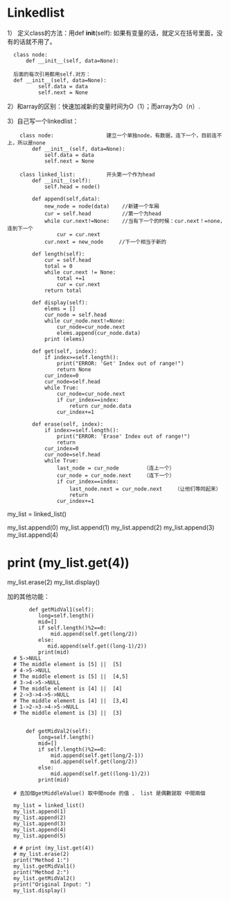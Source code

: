 # Linkedlist

1） 定义class的方法：用def __init__(self):
如果有变量的话，就定义在括号里面，没有的话就不用了。

      class node:
          def __init__(self, data=None):

      后面的每次引用都用self.对方：
      def __init__(self, data=None):
              self.data = data
              self.next = None
        
2）和array的区别：快速加减新的变量时间为O（1）；而array为O（n）.      


3）自己写一个linkedlist：

        class node:                 建立一个单独node，有数据，连下一个，目前连不上，所以是none
            def __init__(self, data=None):
                self.data = data
                self.next = None

        class linked_list:          开头第一个作为head
            def __init__(self):
                self.head = node()

            def append(self,data):  
                new_node = node(data)    //新建一个车厢
                cur = self.head          //第一个为head
                while cur.next!=None:    //当有下一个的时候：cur.next！=none，连到下一个
                    cur = cur.next
                cur.next = new_node     //下一个相当于新的

            def length(self):
                cur = self.head
                total = 0
                while cur.next != None:
                    total +=1
                    cur = cur.next
                return total 

            def display(self):
                elems = []
                cur_node = self.head
                while cur_node.next!=None:
                    cur_node=cur_node.next
                    elems.append(cur_node.data)
                print (elems)

            def get(self, index):
                if index>=self.length():
                    print("ERROR: 'Get' Index out of range!")
                    return None
                cur_index=0
                cur_node=self.head
                while True:
                    cur_node=cur_node.next
                    if cur_index==index: 
                        return cur_node.data
                    cur_index+=1

            def erase(self, index):
                if index>=self.length():
                    print("ERROR: 'Erase' Index out of range!")
                    return
                cur_index=0
                cur_node=self.head
                while True:
                    last_node = cur_node        （连上一个）
                    cur_node = cur_node.next    （连下一个）
                    if cur_index==index: 
                        last_node.next = cur_node.next    （让他们等同起来）
                        return 
                    cur_index+=1
 

my_list = linked_list()

my_list.append(0)
my_list.append(1)
my_list.append(2)
my_list.append(3)
my_list.append(4)

# print (my_list.get(4))
my_list.erase(2)
my_list.display()


加的其他功能：

           def getMidVal1(self):
              long=self.length()
              mid=[]
              if self.length()%2==0:
                  mid.append(self.get(long/2))
              else:
                 mid.append(self.get((long-1)/2))
              print(mid)
      # 5->NULL
      # The middle element is [5] ||  [5]
      # 4->5->NULL   
      # The middle element is [5] ||  [4,5]
      # 3->4->5->NULL
      # The middle element is [4] ||  [4]
      # 2->3->4->5->NULL
      # The middle element is [4] ||  [3,4]
      # 1->2->3->4->5->NULL
      # The middle element is [3] ||  [3]


          def getMidVal2(self):
              long=self.length()
              mid=[]
              if self.length()%2==0:
                  mid.append(self.get(long/2-1))
                  mid.append(self.get(long/2))
              else:
                  mid.append(self.get((long-1)/2))
              print(mid)

      # 去加個getMiddleValue() 取中間node 的值 、 list 是偶數就取 中間兩個

      my_list = linked_list()
      my_list.append(1)
      my_list.append(2)
      my_list.append(3)
      my_list.append(4)
      my_list.append(5)

      # # print (my_list.get(4))
      # my_list.erase(2)
      print("Method 1:")
      my_list.getMidVal1()
      print("Method 2:")
      my_list.getMidVal2()
      print("Original Input: ")
      my_list.display()
              
              
  
